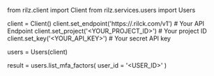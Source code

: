 from rilz.client import Client
from rilz.services.users import Users

client = Client()
client.set_endpoint('https://<REGION>.rilck.com/v1') # Your API Endpoint
client.set_project('<YOUR_PROJECT_ID>') # Your project ID
client.set_key('<YOUR_API_KEY>') # Your secret API key

users = Users(client)

result = users.list_mfa_factors(
    user_id = '<USER_ID>'
)

